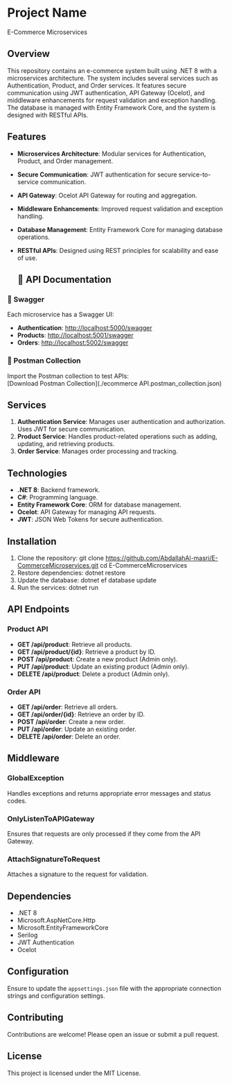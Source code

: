 # Project Name
E-Commerce Microservices

## Overview
This repository contains an e-commerce system built using .NET 8 with a microservices architecture. The system includes several services such as Authentication, Product, and Order services. It features secure communication using JWT authentication, API Gateway (Ocelot), and middleware enhancements for request validation and exception handling. The database is managed with Entity Framework Core, and the system is designed with RESTful APIs.

## Features
- **Microservices Architecture**: Modular services for Authentication, Product, and Order management.
- **Secure Communication**: JWT authentication for secure service-to-service communication.
- **API Gateway**: Ocelot API Gateway for routing and aggregation.
- **Middleware Enhancements**: Improved request validation and exception handling.
- **Database Management**: Entity Framework Core for managing database operations.
- **RESTful APIs**: Designed using REST principles for scalability and ease of use.

  ## 📜 API Documentation

### 🔹 Swagger
Each microservice has a Swagger UI:
- **Authentication**: [http://localhost:5000/swagger](http://localhost:5000/swagger)
- **Products**: [http://localhost:5001/swagger](http://localhost:5001/swagger)
- **Orders**: [http://localhost:5002/swagger](http://localhost:5002/swagger)

### 🔹 Postman Collection
Import the Postman collection to test APIs:  
[Download Postman Collection](./ecommerce API.postman_collection.json)

## Services
1. **Authentication Service**:
    Manages user authentication and authorization.
    Uses JWT for secure communication.
2. **Product Service**:
    Handles product-related operations such as adding, updating, and retrieving products.
3. **Order Service**:
    Manages order processing and tracking.

## Technologies
- **.NET 8**: Backend framework.
- **C#**: Programming language.
- **Entity Framework Core**: ORM for database management.
- **Ocelot**: API Gateway for managing API requests.
- **JWT**: JSON Web Tokens for secure authentication.
    
## Installation
1. Clone the repository:
        git clone https://github.com/AbdallahAl-masri/E-CommerceMicroservices.git
        cd E-CommerceMicroservices
2. Restore dependencies:
       dotnet restore
3. Update the database:
       dotnet ef database update
4. Run the services:
        dotnet run

## API Endpoints
### Product API
- **GET /api/product**: Retrieve all products.
- **GET /api/product/{id}**: Retrieve a product by ID.
- **POST /api/product**: Create a new product (Admin only).
- **PUT /api/product**: Update an existing product (Admin only).
- **DELETE /api/product**: Delete a product (Admin only).

### Order API
- **GET /api/order**: Retrieve all orders.
- **GET /api/order/{id}**: Retrieve an order by ID.
- **POST /api/order**: Create a new order.
- **PUT /api/order**: Update an existing order.
- **DELETE /api/order**: Delete an order.

## Middleware
### GlobalException
Handles exceptions and returns appropriate error messages and status codes.

### OnlyListenToAPIGateway
Ensures that requests are only processed if they come from the API Gateway.

### AttachSignatureToRequest
Attaches a signature to the request for validation.

## Dependencies
- .NET 8
- Microsoft.AspNetCore.Http
- Microsoft.EntityFrameworkCore
- Serilog
- JWT Authentication
- Ocelot

## Configuration
Ensure to update the `appsettings.json` file with the appropriate connection strings and configuration settings.

## Contributing
Contributions are welcome! Please open an issue or submit a pull request.

## License
This project is licensed under the MIT License.

    
